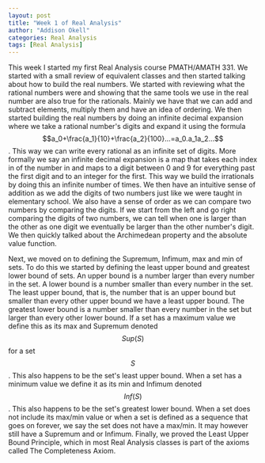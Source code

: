 ```yaml
---
layout: post
title: "Week 1 of Real Analysis"
author: "Addison Okell"
categories: Real Analysis
tags: [Real Analysis]
---
```


This week I started my first Real Analysis course PMATH/AMATH 331. We started with a small review of equivalent classes and then started talking about how to build the real numbers. We started with reviewing what the rational numbers were and showing that the same tools we use in the real number are also true for the rationals. Mainly we have that we can add and subtract elements, multiply them and have an idea of ordering. We then started building the real numbers by doing an infinite decimal expansion where we take a rational number's digits and expand it using the formula $$a_0+\frac{a_1}{10}+\frac{a_2}{100}...=a_0.a_1a_2...$$. This way we can write every rational as an infinite set of digits. More formally we say an infinite decimal expansion is a map that takes each index in of the number in and maps to a digit between 0 and 9 for everything past the first digit and to an integer for the first. This way we build the irrationals by doing this an infinite number of times. We then have an intuitive sense of addition as we add the digits of two numbers just like we were taught in elementary school. We also have a sense of order as we can compare two numbers by comparing the digits. If we start from the left and go right comparing the digits of two numbers, we can tell when one is larger than the other as one digit we eventually be larger than the other number's digit. We then quickly talked about the Archimedean property and the absolute value function.

Next, we moved on to defining the Supremum, Infimum, max and min of sets. To do this we started by defining the least upper bound and greatest lower bound of sets. An upper bound is a number larger than every number in the set. A lower bound is a number smaller than every number in the set. The least upper bound, that is, the number that is an upper bound but smaller than every other upper bound we have a least upper bound. The greatest lower bound is a number smaller than every number in the set but larger than every other lower bound. If a set has a maximum value we define this as its max and Supremum denoted $$Sup(S)$$ for a set $$S$$. This also happens to be the set's least upper bound. When a set has a minimum value we define it as its min and Infimum denoted $$Inf(S)$$. This also happens to be the set's greatest lower bound. When a set does not include its max/min value or when a set is defined as a sequence that goes on forever, we say the set does not have a max/min. It may however still have a Supremum and or Infimum. Finally, we proved the Least Upper Bound Principle, which in most Real Analysis classes is part of the axioms called The Completeness Axiom.

